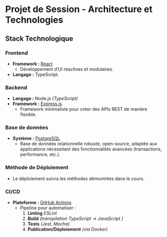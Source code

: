 
#  Projet de Session - Architecture et Technologies

## Stack Technologique

###  Frontend
- **Framework :** [React](https://react.dev/)
  - Développement d’UI réactives et modulaires.
- **Langage :**  TypeScript.

### Backend
- **Langage :** Node.js *(TypeScript)*
- **Framework :** [Express.js](https://expressjs.com/)
  - Framework minimaliste pour créer des APIs REST de manière flexible.

###  Base de données
- **Système :** [PostgreSQL](https://www.postgresql.org/)
  - Base de données relationnelle robuste, open-source, adaptée aux applications nécessitant des fonctionnalités avancées (transactions, performance, etc.).

###  Méthode de Déploiement
- Le déploiement suivra les méthodes démontrées dans le cours.

###  CI/CD
- **Plateforme :** [GitHub Actions](https://github.com/features/actions)
  - Pipeline pour automatiser :
    1. **Linting** *ESLint*
    2. **Build** *(transpilation TypeScript → JavaScript )*
    3. **Tests** *(Jest, Mocha)*
    4.  **Publication/Déploiement** *(via Docker)*
